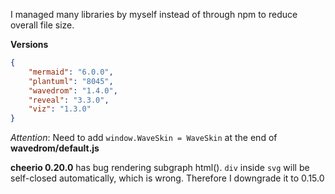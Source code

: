 I managed many libraries by myself instead of through npm to reduce overall file size.

**Versions**
```json
{
    "mermaid": "6.0.0",
    "plantuml": "8045",
    "wavedrom": "1.4.0",
    "reveal": "3.3.0",
    "viz": "1.3.0"
}
```  

*Attention*: Need to add `window.WaveSkin = WaveSkin` at the end of **wavedrom/default.js**

**cheerio 0.20.0** has bug rendering subgraph html(). `div` inside `svg` will be self-closed automatically, which is wrong. Therefore I downgrade it to 0.15.0
